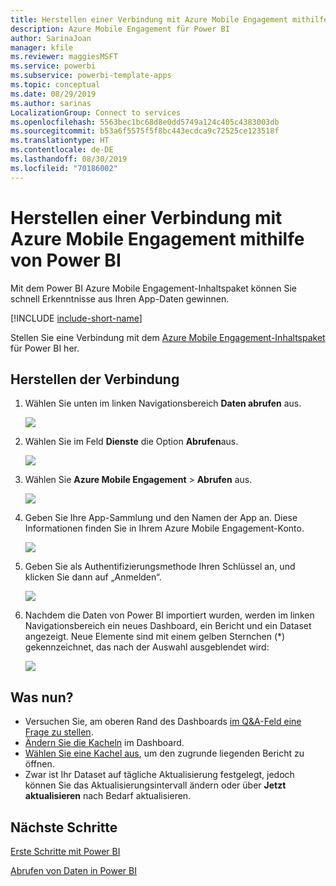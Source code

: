 ```yaml
---
title: Herstellen einer Verbindung mit Azure Mobile Engagement mithilfe von Power BI
description: Azure Mobile Engagement für Power BI
author: SarinaJoan
manager: kfile
ms.reviewer: maggiesMSFT
ms.service: powerbi
ms.subservice: powerbi-template-apps
ms.topic: conceptual
ms.date: 08/29/2019
ms.author: sarinas
LocalizationGroup: Connect to services
ms.openlocfilehash: 5563bec1bc68d8e0dd5749a124c405c4383003db
ms.sourcegitcommit: b53a6f5575f5f8bc443ecdca9c72525ce123518f
ms.translationtype: HT
ms.contentlocale: de-DE
ms.lasthandoff: 08/30/2019
ms.locfileid: "70186002"
---
```

# <a name="connect-to-azure-mobile-engagement-with-power-bi"></a>Herstellen einer Verbindung mit Azure Mobile Engagement mithilfe von Power BI
Mit dem Power BI Azure Mobile Engagement-Inhaltspaket können Sie schnell Erkenntnisse aus Ihren App-Daten gewinnen.

[!INCLUDE [include-short-name](./includes/service-deprecate-content-packs.md)]

Stellen Sie eine Verbindung mit dem [Azure Mobile Engagement-Inhaltspaket](https://app.powerbi.com/groups/me/getdata/services/azme) für Power BI her.

## <a name="how-to-connect"></a>Herstellen der Verbindung
1. Wählen Sie unten im linken Navigationsbereich **Daten abrufen** aus.
   
    ![](media/service-connect-to-azure-mobile/getdata.png)
2. Wählen Sie im Feld **Dienste** die Option **Abrufen**aus.
   
    ![](media/service-connect-to-azure-mobile/services.png)
3. Wählen Sie **Azure Mobile Engagement** \> **Abrufen** aus.
   
    ![](media/service-connect-to-azure-mobile/azme.png) 
4. Geben Sie Ihre App-Sammlung und den Namen der App an. Diese Informationen finden Sie in Ihrem Azure Mobile Engagement-Konto.
   
    ![](media/service-connect-to-azure-mobile/parameters.png) 
5. Geben Sie als Authentifizierungsmethode Ihren Schlüssel an, und klicken Sie dann auf „Anmelden“.
   
    ![](media/service-connect-to-azure-mobile/creds.png)
6. Nachdem die Daten von Power BI importiert wurden, werden im linken Navigationsbereich ein neues Dashboard, ein Bericht und ein Dataset angezeigt. Neue Elemente sind mit einem gelben Sternchen (\*) gekennzeichnet, das nach der Auswahl ausgeblendet wird:
   
    ![](media/service-connect-to-azure-mobile/dashboard.png)

## <a name="what-now"></a>Was nun?

* Versuchen Sie, am oberen Rand des Dashboards [im Q&A-Feld eine Frage zu stellen](consumer/end-user-q-and-a.md).
* [Ändern Sie die Kacheln](service-dashboard-edit-tile.md) im Dashboard.
* [Wählen Sie eine Kachel aus](consumer/end-user-tiles.md), um den zugrunde liegenden Bericht zu öffnen.
* Zwar ist Ihr Dataset auf tägliche Aktualisierung festgelegt, jedoch können Sie das Aktualisierungsintervall ändern oder über **Jetzt aktualisieren** nach Bedarf aktualisieren.

## <a name="next-steps"></a>Nächste Schritte
[Erste Schritte mit Power BI](service-get-started.md)

[Abrufen von Daten in Power BI](service-get-data.md)

